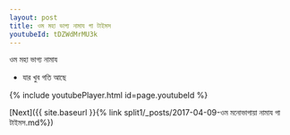 ```yaml
---
layout: post
title: ওম মহা ভাগ্য নামায গা টাইমস
youtubeId: tDZWdMrMU3k
---
```

 
 
 ওম মহা ভাগ্য নামায  
 
 -  যার খুব গতি আছে 
 
  
 
  
 
 
 
 
 
 


{% include youtubePlayer.html id=page.youtubeId %}
 
[Next]({{ site.baseurl }}{% link  split1/_posts/2017-04-09-ওম মনোভাগায়া নামায গা টাইমস.md%})
 

